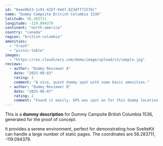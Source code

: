 ```yaml
---
id: "8aee0623-1c91-425f-9e67-823dff71578c"
name: "Dummy Campsite British Columbia 1536"
latitude: 56.283711
longitude: -119.094379
continent: "north-america"
country: "canada"
region: "british-columbia"
amenities:
  - "trash"
  - "picnic-table"
images:
  - "https://res.cloudinary.com/demo/image/upload/v1/sample.jpg"
reviews:
  - author: "Dummy Reviewer A"
    date: "2025-09-03"
    rating: 3
    comment: "A nice, quiet dummy spot with some basic amenities."
  - author: "Dummy Reviewer B"
    date: "2025-06-07"
    rating: 2
    comment: "Found it easily. GPS was spot on for this dummy location."
---
```


This is a **dummy description** for Dummy Campsite British Columbia 1536, generated for the proof of concept.

It provides a serene environment, perfect for demonstrating how SvelteKit can handle a large number of static pages. The coordinates are 56.283711, -119.094379.

